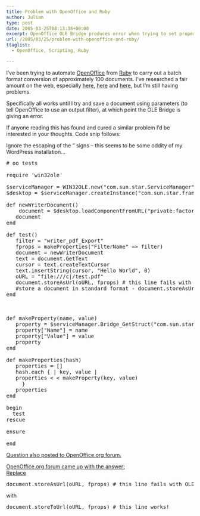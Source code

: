```yaml
---
title: Problem with OpenOffice and Ruby
author: Julian
type: post
date: 2005-03-25T08:13:38+00:00
excerpt: OpenOffice OLE Bridge produces error when trying to set properties from Ruby
url: /2005/03/25/problem-with-openoffice-and-ruby/
ttaglist:
  - OpenOffice, Scripting, Ruby

---
```

I&#8217;ve been trying to automate [OpenOffice][1] from [Ruby][2] to carry out a batch format conversion of approximately 100 documents. I&#8217;ve researched a fair amount on the web, especially [here][3], [here][4] and [here][5], but I&#8217;m still having problems.

Specifically all works until I try and save a document using parameters (to tell OpenOffice to use an output filter), at which point the OLE Bridge is giving an error. 

If anyone reading this has found and cured a similar problem I&#8217;d be interested in your thoughts. Code snip follows:
  
<!--more-->


  
Ignore the escaping of the &#8221; signs &#8211; this seems to be some oddity of my WordPress installation&#8230;

<pre># oo tests

require 'win32ole'

$serviceManager = WIN32OLE.new("com.sun.star.ServiceManager")
$desktop = $serviceManager.createInstance("com.sun.star.frame.Desktop")

def newWriterDocument()
    document = $desktop.loadComponentFromURL("private:factory/swriter", "_blank", 0, [])
   document
end

def test()
   filter = "writer_pdf_Export"
   fprops = makeProperties("FilterName" => filter)
   document = newWriterDocument
   text = document.GetText
   cursor = text.createTextCursor
   text.insertString(cursor, "Hello World", 0)
   oURL = "file:///c|/test.pdf"
   document.storeAsUrl(oURL, fprops) # this line fails with OLE error
   #store a document in standard format - document.storeAsUrl(oURL, []) - works
end



def makeProperty(name, value)
   property = $serviceManager.Bridge_GetStruct("com.sun.star.beans.PropertyValue")
   property["Name"] = name
   property["Value"] = value
   property
end
   
def makeProperties(hash)
   properties = []
   hash.each { | key, value |
   properties &lt; &lt; makeProperty(key, value)
     }
   properties
end

begin
  test
rescue

ensure

end
</pre>

<ins datetime="2005-03-29T19:00:46-01:00">Question also <a href="https://www.oooforum.org/forum/viewtopic.phtml?t=18607">posted</a> to OpenOffice.org forum.</ins>

<ins datetime="2005-03-29T22:16:16-01:00">OpenOffice.org forum came up with the answer:<br /> Replace </p> 


  <pre>document.storeAsUrl(oURL, fprops) # this line fails with OLE error</pre>



  <p>
    with
  </p>



  <pre>document.storeToUrl(oURL, fprops) # this line works!</pre>



  <p>
    </ins>
  </p>

 [1]: https://www.openoffice.org/
 [2]: https://www.ruby-lang.org/
 [3]: https://www.rubygarden.org/ruby/ruby?OpenOffice
 [4]: https://www.oooforum.org/forum/viewtopic.phtml?t=3510
 [5]: https://www.oooforum.org/forum/viewtopic.phtml?t=9815